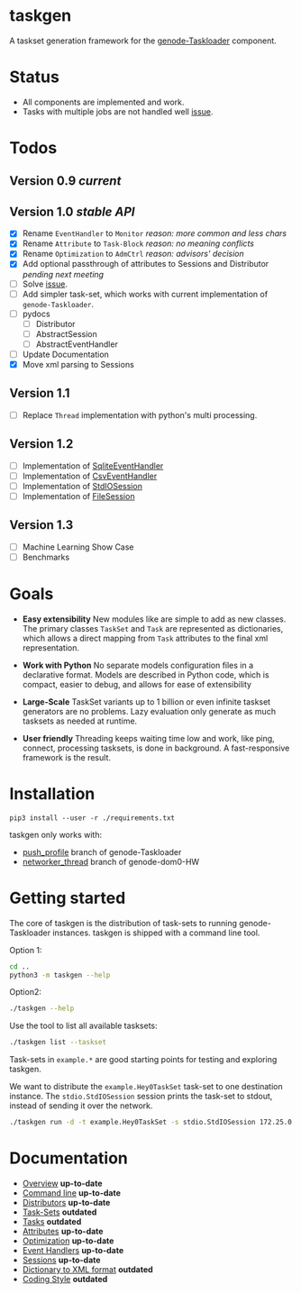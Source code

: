 # taskgen

A taskset generation framework for the
[genode-Taskloader](https://github.com/argos-research/genode-Taskloader)
component.


# Status

* All components are implemented and work. 
* Tasks with multiple jobs are not handled well [issue](https://github.com/argos-research/genode-Taskloader/issues/5).

# Todos

## Version 0.9 *current*

## Version 1.0 *stable API*

- [x] Rename `EventHandler` to `Monitor` *reason: more common and less chars*
- [x] Rename `Attribute` to `Task-Block` *reason: no meaning conflicts*
- [x] Rename `Optimization` to `AdmCtrl` *reason: advisors' decision*
- [x] Add optional passthrough of attributes to Sessions and Distributor
  *pending next meeting*
- [ ] Solve
  [issue](https://github.com/argos-research/genode-Taskloader/issues/5).
- [ ] Add simpler task-set, which works with current implementation of
  `genode-Taskloader`.
- [ ] pydocs
  - [ ] Distributor
  - [ ] AbstractSession
  - [ ] AbstractEventHandler
- [ ] Update Documentation
- [x] Move xml parsing to Sessions

## Version 1.1

- [ ] Replace `Thread` implementation with python's multi processing.

## Version 1.2

- [ ] Implementation of [SqliteEventHandler](events/sqlite.py)
- [ ] Implementation of [CsvEventHandler](events/csv.py)
- [ ] Implementation of [StdIOSession](sessions.stdio.py)
- [ ] Implementation of [FileSession](sessions.file.py)

## Version 1.3


- [ ] Machine Learning Show Case
- [ ] Benchmarks

# Goals
- **Easy extensibility** New modules like are simple to add as new classes. The
  primary classes `TaskSet` and `Task` are represented as dictionaries, which
  allows a direct mapping from `Task` attributes to the final xml
  representation.
  
- **Work with Python** No separate models configuration files in a declarative
  format. Models are described in Python code, which is compact, easier to
  debug, and allows for ease of extensibility
  
- **Large-Scale** TaskSet variants up to 1 billion or even infinite taskset
  generators are no problems. Lazy evaluation only generate as much tasksets as
  needed at runtime.
  
- **User friendly** Threading keeps waiting time low and work, like ping,
  connect, processing tasksets, is done in background. A fast-responsive
  framework is the result.


# Installation

```
pip3 install --user -r ./requirements.txt
```

taskgen only works with:

* [push_profile](https://github.com/argos-research/genode-Taskloader/tree/push_profile) branch of genode-Taskloader
* [networker_thread](https://github.com/argos-research/genode-dom0-HW/tree/networker_thread) branch of genode-dom0-HW

# Getting started

The core of taskgen is the distribution of task-sets to running
genode-Taskloader instances. taskgen is shipped with a command line tool.

Option 1:

```bash
cd ..
python3 -m taskgen --help
```

Option2:

```bash
./taskgen --help
```

Use the tool to list all available tasksets:

```bash
./taskgen list --taskset
```

Task-sets in `example.*` are good starting points for testing and exploring
taskgen.

We want to distribute the `example.Hey0TaskSet` task-set to one destination
instance. The `stdio.StdIOSession` session prints the task-set to stdout,
instead of sending it over the network. 

```bash
./taskgen run -d -t example.Hey0TaskSet -s stdio.StdIOSession 172.25.0.1
```

# Documentation
* [Overview](docs/overview.md) **up-to-date**
* [Command line](docs/commandline.md) **up-to-date**
* [Distributors](docs/distributor.md) **up-to-date**
* [Task-Sets](docs/taskset.md) **outdated**
* [Tasks](docs/tasks.md) **outdated**
* [Attributes](docs/attributes.md) **up-to-date**
* [Optimization](docs/optimization.md) **up-to-date**
* [Event Handlers](docs/event.md) **up-to-date**
* [Sessions](docs/session.md) **up-to-date**
* [Dictionary to XML format](docs/dict2xml.md) **outdated**
* [Coding Style](docs/coding.md) **outdated**

